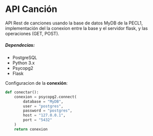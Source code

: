 # API Canción
API Rest de canciones usando la base de datos MyDB de la PECL1, implementación del la conexion entre la base y el servidor flask, y las operaciones (GET, POST).

##### Dependecias:
- PostgreSQL
- Python 3.x
- Psycopg2
- Flask

Configuracion de la **conexión**:

```python
def conectar():
    conexion = psycopg2.connect(
        database = "MyDB",
        user = "postgres",
        password = "postgres",
        host = "127.0.0.1",
        port = "5432"
    )
    return conexion
